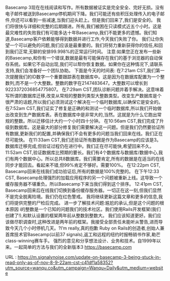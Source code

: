 Basecamp 3现在在线阅读和写作。所有数据被证实是完全安全、完好无损。没有电子邮件被送到Basecamp停机期间下降。我们可能还有些积压处理传入的电子邮件,你还可以看到一些减速,当我们迎头赶上。但是我们回来了,我们是安全的。 
 我们将很快与详细和完整的后期跟进。所有,我们被困在只读模式近五个小时。这是最灾难性的失败我们有可能多达十年Basecamp,我们不能更多的遗憾。我们知道,Basecamp客户依赖能够得到数据并进行工作,今天我们失败了你。 
 我们让你失望一个可以避免的问题,我们应该是最重要的。我们将努力重新获得你的信任,和回到我们正常,无聊的安排99.998%的正常运行时间。 
 注意:如果您正在发布一些新的Basecamp,和你有一个错误,数据是最有可能保存在我们的基于浏览器的自动保存系统。如果它不自动出现,我们可以帮你恢复数据。如果你在这种情况下,请联系支持,我们会准备好一个团队协助。 
 下面是今天的时间表: 
 在7:21am CST,我们第一次提醒我们的ID数字一个重要跟踪表在数据库中。这是因为在数据库配置为一个整数列,而不是一个大整数。整数的数字在2147483647。大整数可以增长到9223372036854775807。 
 在7:29am CST,团队诊断问题并着手解决。这意味着写所谓的数据库迁移,改变从常规的整数列类型大整数类型。改变生产数据库是个很严肃的话题,所以我们必须测试这个解决在一个临时数据库,以确保它是安全的。 
 在7:52am CST,我们证实了修复是正确的和测试一个临时数据库,所以我们开始做出改变到生产数据库表。表在数据库中是非常大的,当然。这就是为什么它跑出常规的整数。所以迁移估计大约一个小时四十分钟。 
 在10:56am CST,我们完成了升级到数据库。这是最大的部分修复我们需要解决这一问题。但是我们仍然要验证所有数据,更新我们的配置,并确保我们不会有更多的问题当我们回来在线。我们正在尽可能快。 
 在11:33am CST,我们还验证所有数据是作为Basecamp的应该是3。数据库迁移完成,但验证过程仍在进行中。我们正在尽可能快,希望回来不久。 
 11:52am CST,验证数据库比预期的要长。我们有4个数据库与数据库/数据中心,我们有两个数据中心。所以总共8数据库。我们需要肯定,所有的数据是在适当的在线同步才能回去。看起来不错,但99%肯定不够好。需要100%。 
 在12:22pm CST, Basecamp回来在线我们成功验证后,所有的数据是100%完整的。 
 在下午12:33 CST, Basecamp处理强烈的加载应用程序的另一个问题被重新上线。这导致一个缓存服务器不堪重负。所以Basecamp下来当我们得到这个排序。 
 12:41pm CST, Basecamp回来后在线我们切换到备份缓存服务器。一切正在这一刻,但我们显然不是完全脱离险境。我们仍在红色警戒。 
 我将继续更新这篇文章和更多的信息,我们将提供完整的尸检后完成。 
 进一步了解技术问题:尴尬的承认,但是这个问题的根本原因 
 i的整数是一个已知的问题我们的技术社区。我们使用Rails开发框架(我们创建了!),和默认设置的框架两年前从整数到整数大。 
 我们应该知道更好。我们应该做尽职调查时,这种改进是两年前的框架。我接受全部责任未能听从警告,进而导致今天几个小时停机几天。?I’m really,真的抱歉 
 Ruby on Rails的创造者,创始人兼首席技术官Basecamp(以前37 signals),返工和远程的纽约时报畅销书作家,勒芒class-winning赛车手。 
 强烈的意见和分享想法设计、业务和技术。自1999年以来。一起简单的方法与我们的全新版本3 https://basecamp.com 
  
   
  URL : https://m.signalvnoise.com/update-on-basecamp-3-being-stuck-in-read-only-as-of-nov-8-9-22am-cst-c41df1a58352?utm_source=wanqu.co&utm_campaign=Wanqu+Daily&utm_medium=website